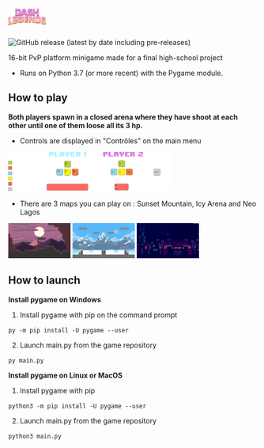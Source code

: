 # <img alt="Title" src="assets/Background/menu/logo.png" width="15%">

![GitHub release (latest by date including pre-releases)](https://img.shields.io:/github/v/release/PandAmiral/dash-legends?include_prereleases)

16-bit PvP platform minigame made for a final high-school project

- Runs on Python 3.7 (or more recent) with the Pygame module.

## How to play
**Both players spawn in a closed arena where they have shoot at each other until one of them loose all its 3 hp.**

- Controls are displayed in "Contrôles" on the main menu
<img alt="Controls" src="assets/Miscellaneous/Option/controls.png" width="65%">

- There are 3 maps you can play on : Sunset Mountain, Icy Arena and Neo Lagos

<img alt="SM" src="assets/Background/sunset_mountain/mountain_preview.png" width="25%"> <img alt="IA" src="assets/Background/icy_arena/arena_preview.png" width="25%"> <img alt="NL" src="assets/Background/neo_lagos/neo_preview.png" width="25%">

## How to launch

**Install pygame on Windows**

1. Install pygame with pip on the command prompt
```
py -m pip install -U pygame --user
```
2. Launch main.py from the game repository
```
py main.py
```

**Install pygame on Linux or MacOS**

1. Install pygame with pip
```
python3 -m pip install -U pygame --user
```
2. Launch main.py from the game repository
```
python3 main.py
```
